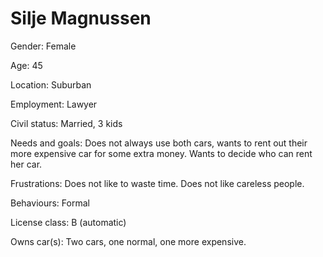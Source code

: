 # Silje Magnussen

Gender: Female

Age: 45

Location: Suburban

Employment: Lawyer

Civil status: Married, 3 kids

Needs and goals: Does not always use both cars, wants to rent out their more expensive car for some extra money. Wants to decide who can rent her car.

Frustrations: Does not like to waste time. Does not like careless people.

Behaviours: Formal

License class: B (automatic)

Owns car(s): Two cars, one normal, one more expensive.
